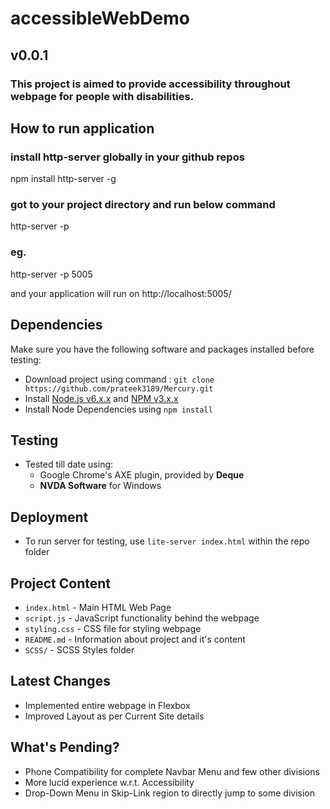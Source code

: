 # accessibleWebDemo
## v0.0.1

### This project is aimed to provide accessibility throughout webpage for people with disabilities.

## How to run application
### install http-server globally in your github repos
npm install http-server -g

### got to your project directory and run below command
http-server -p <port number>
### eg.
http-server -p 5005
	
and your application will run on
http://localhost:5005/

## Dependencies

Make sure you have the following software and packages installed before testing:

- Download project using command : ```git clone https://github.com/prateek3189/Mercury.git```
- Install [Node.js v6.x.x](https://nodejs.org/dist/latest-v6.x/) and [NPM v3.x.x](https://nodejs.org/dist/latest-v6.x/)
- Install Node Dependencies using ```npm install```

## Testing

- Tested till date using:
	- Google Chrome's AXE plugin, provided by <b>Deque</b>
	- <b>NVDA Software</b> for Windows


## Deployment

- To run server for testing, use `lite-server index.html` within the repo folder

## Project Content

- `index.html` - Main HTML Web Page
- `script.js` - JavaScript functionality behind the webpage
- `styling.css` - CSS file for styling webpage
- `README.md` - Information about project and it's content
- `SCSS/` - SCSS Styles folder

## Latest Changes

- Implemented entire webpage in Flexbox
- Improved Layout as per Current Site details

## What's Pending?

- Phone Compatibility for complete Navbar Menu and few other divisions
- More lucid experience w.r.t. Accessibility
- Drop-Down Menu in Skip-Link region to directly jump to some division

